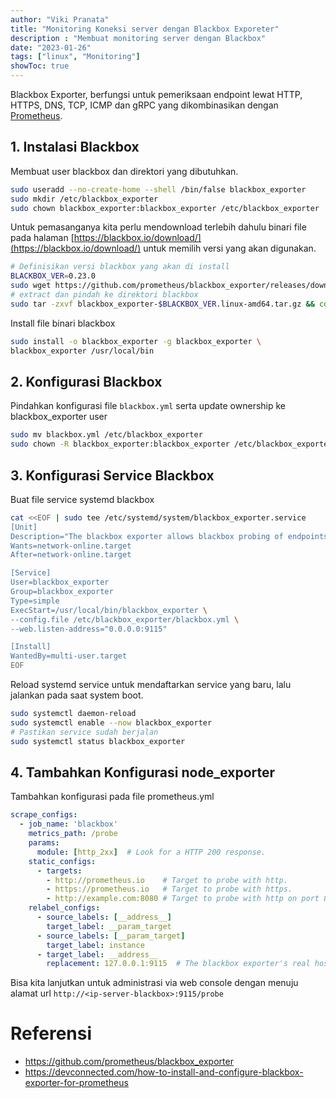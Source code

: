 ```yaml
---
author: "Viki Pranata"
title: "Monitoring Koneksi server dengan Blackbox Exporeter"
description : "Membuat monitoring server dengan Blackbox"
date: "2023-01-26"
tags: ["linux", "Monitoring"]
showToc: true
---
```

Blackbox Exporter, berfungsi untuk pemeriksaan endpoint lewat HTTP, HTTPS, DNS, TCP, ICMP dan gRPC yang dikombinasikan dengan [Prometheus](/posts/monitoring-node_exporter/).

## 1. Instalasi Blackbox
Membuat user blackbox dan direktori yang dibutuhkan.
```bash
sudo useradd --no-create-home --shell /bin/false blackbox_exporter
sudo mkdir /etc/blackbox_exporter
sudo chown blackbox_exporter:blackbox_exporter /etc/blackbox_exporter
```

Untuk pemasanganya kita perlu mendownload terlebih dahulu binari file pada halaman [https://blackbox.io/download/](https://blackbox.io/download/) untuk memilih versi yang akan digunakan.

```bash
# Definisikan versi blackbox yang akan di install
BLACKBOX_VER=0.23.0
sudo wget https://github.com/prometheus/blackbox_exporter/releases/download/v$BLACKBOX_VER/blackbox_exporter-$BLACKBOX_VER.linux-amd64.tar.gz
# extract dan pindah ke direktori blackbox
sudo tar -zxvf blackbox_exporter-$BLACKBOX_VER.linux-amd64.tar.gz && cd blackbox_exporter-$BLACKBOX_VER.linux-amd64
```

Install file binari blackbox
```bash
sudo install -o blackbox_exporter -g blackbox_exporter \
blackbox_exporter /usr/local/bin
```
## 2. Konfigurasi Blackbox
Pindahkan konfigurasi file `blackbox.yml` serta update ownership ke blackbox_exporter user
```bash
sudo mv blackbox.yml /etc/blackbox_exporter
sudo chown -R blackbox_exporter:blackbox_exporter /etc/blackbox_exporter
```
## 3. Konfigurasi Service Blackbox
Buat file service systemd blackbox
```bash
cat <<EOF | sudo tee /etc/systemd/system/blackbox_exporter.service
[Unit]
Description="The blackbox exporter allows blackbox probing of endpoints over HTTP, HTTPS, DNS, TCP, ICMP and gRPC."
Wants=network-online.target
After=network-online.target

[Service]
User=blackbox_exporter
Group=blackbox_exporter
Type=simple
ExecStart=/usr/local/bin/blackbox_exporter \
--config.file /etc/blackbox_exporter/blackbox.yml \
--web.listen-address="0.0.0.0:9115"

[Install]
WantedBy=multi-user.target
EOF
```

Reload systemd service untuk mendaftarkan service yang baru, lalu jalankan pada saat system boot.
```bash
sudo systemctl daemon-reload
sudo systemctl enable --now blackbox_exporter
# Pastikan service sudah berjalan
sudo systemctl status blackbox_exporter
```
## 4. Tambahkan Konfigurasi node_exporter
Tambahkan konfigurasi pada file prometheus.yml

```yaml
scrape_configs:
  - job_name: 'blackbox'
    metrics_path: /probe
    params:
      module: [http_2xx]  # Look for a HTTP 200 response.
    static_configs:
      - targets:
        - http://prometheus.io    # Target to probe with http.
        - https://prometheus.io   # Target to probe with https.
        - http://example.com:8080 # Target to probe with http on port 8080.
    relabel_configs:
      - source_labels: [__address__]
        target_label: __param_target
      - source_labels: [__param_target]
        target_label: instance
      - target_label: __address__
        replacement: 127.0.0.1:9115  # The blackbox exporter's real hostname:port.
```

Bisa kita lanjutkan untuk administrasi via web console dengan menuju alamat url `http://<ip-server-blackbox>:9115/probe`

# Referensi
- https://github.com/prometheus/blackbox_exporter
- https://devconnected.com/how-to-install-and-configure-blackbox-exporter-for-prometheus